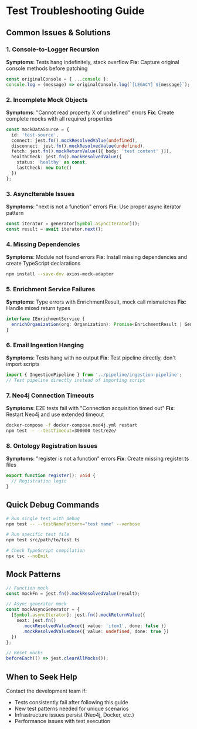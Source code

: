# Test Troubleshooting Guide

## Common Issues & Solutions

### 1. Console-to-Logger Recursion
**Symptoms**: Tests hang indefinitely, stack overflow
**Fix**: Capture original console methods before patching
```typescript
const originalConsole = { ...console };
console.log = (message) => originalConsole.log(`[LEGACY] ${message}`);
```

### 2. Incomplete Mock Objects
**Symptoms**: "Cannot read property X of undefined" errors
**Fix**: Create complete mocks with all required properties
```typescript
const mockDataSource = {
  id: 'test-source',
  connect: jest.fn().mockResolvedValue(undefined),
  disconnect: jest.fn().mockResolvedValue(undefined),
  fetch: jest.fn().mockReturnValue([{ body: 'test content' }]),
  healthCheck: jest.fn().mockResolvedValue({
    status: 'healthy' as const,
    lastCheck: new Date()
  })
};
```

### 3. AsyncIterable Issues
**Symptoms**: "next is not a function" errors
**Fix**: Use proper async iterator pattern
```typescript
const iterator = generator[Symbol.asyncIterator]();
const result = await iterator.next();
```

### 4. Missing Dependencies
**Symptoms**: Module not found errors
**Fix**: Install missing dependencies and create TypeScript declarations
```bash
npm install --save-dev axios-mock-adapter
```

### 5. Enrichment Service Failures
**Symptoms**: Type errors with EnrichmentResult, mock call mismatches
**Fix**: Handle mixed return types
```typescript
interface IEnrichmentService {
  enrichOrganization(org: Organization): Promise<EnrichmentResult | GenericEntity | null | {}>;
}
```

### 6. Email Ingestion Hanging
**Symptoms**: Tests hang with no output
**Fix**: Test pipeline directly, don't import scripts
```typescript
import { IngestionPipeline } from '../pipeline/ingestion-pipeline';
// Test pipeline directly instead of importing script
```

### 7. Neo4j Connection Timeouts
**Symptoms**: E2E tests fail with "Connection acquisition timed out"
**Fix**: Restart Neo4j and use extended timeout
```bash
docker-compose -f docker-compose.neo4j.yml restart
npm test -- --testTimeout=300000 test/e2e/
```

### 8. Ontology Registration Issues
**Symptoms**: "register is not a function" errors
**Fix**: Create missing register.ts files
```typescript
export function register(): void {
  // Registration logic
}
```

## Quick Debug Commands

```bash
# Run single test with debug
npm test -- --testNamePattern="test name" --verbose

# Run specific test file
npm test src/path/to/test.ts

# Check TypeScript compilation
npx tsc --noEmit
```

## Mock Patterns

```typescript
// Function mock
const mockFn = jest.fn().mockResolvedValue(result);

// Async generator mock
const mockAsyncGenerator = {
  [Symbol.asyncIterator]: jest.fn().mockReturnValue({
    next: jest.fn()
      .mockResolvedValueOnce({ value: 'item1', done: false })
      .mockResolvedValueOnce({ value: undefined, done: true })
  })
};

// Reset mocks
beforeEach(() => jest.clearAllMocks());
```

## When to Seek Help

Contact the development team if:
- Tests consistently fail after following this guide
- New test patterns needed for unique scenarios
- Infrastructure issues persist (Neo4j, Docker, etc.)
- Performance issues with test execution 